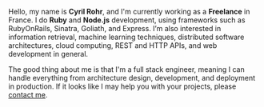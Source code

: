 Hello, my name is **Cyril Rohr**, and I'm currently working as a **Freelance**
in France. I do **Ruby** and **Node.js** development, using frameworks such as
RubyOnRails, Sinatra, Goliath, and Express. I’m also interested in information
retrieval, machine learning techniques, distributed software architectures,
cloud computing, REST and HTTP APIs, and web development in general.

The good thing about me is that I'm a full stack engineer, meaning I can
handle everything from architecture design, development, and deployment in
production. If it looks like I may help you with your projects, please <a
href="/contact">contact me</a>.